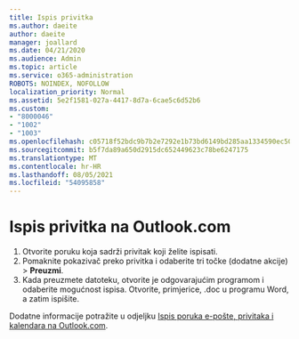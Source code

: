 ```yaml
---
title: Ispis privitka
ms.author: daeite
author: daeite
manager: joallard
ms.date: 04/21/2020
ms.audience: Admin
ms.topic: article
ms.service: o365-administration
ROBOTS: NOINDEX, NOFOLLOW
localization_priority: Normal
ms.assetid: 5e2f1581-027a-4417-8d7a-6cae5c6d52b6
ms.custom:
- "8000046"
- "1002"
- "1003"
ms.openlocfilehash: c05718f52bdc9b7b2e7292e1b73bd6149bd285aa1334590ec507f422acd56a11
ms.sourcegitcommit: b5f7da89a650d2915dc652449623c78be6247175
ms.translationtype: MT
ms.contentlocale: hr-HR
ms.lasthandoff: 08/05/2021
ms.locfileid: "54095858"
---
```

# <a name="print-an-attachment-in-outlookcom"></a>Ispis privitka na Outlook.com

1. Otvorite poruku koja sadrži privitak koji želite ispisati.
2. Pomaknite pokazivač preko privitka i odaberite tri točke (dodatne akcije) > **Preuzmi**.
3. Kada preuzmete datoteku, otvorite je odgovarajućim programom i odaberite mogućnost ispisa. Otvorite, primjerice, .doc u programu Word, a zatim ispišite.

Dodatne informacije potražite u odjeljku [Ispis poruka e-pošte, privitaka i kalendara na Outlook.com](https://support.office.com/article/c835b8e5-b310-4cab-ac15-b6eb95149855?wt.mc_id=Office_Outlook_com_Alchemy).